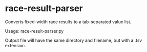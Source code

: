 # race-result-parser
Converts fixed-width race results to a tab-separated value list.

Usage: race-result-parser.py <filename>

Output file will have the same directory and filename, but with a .tsv extension.
